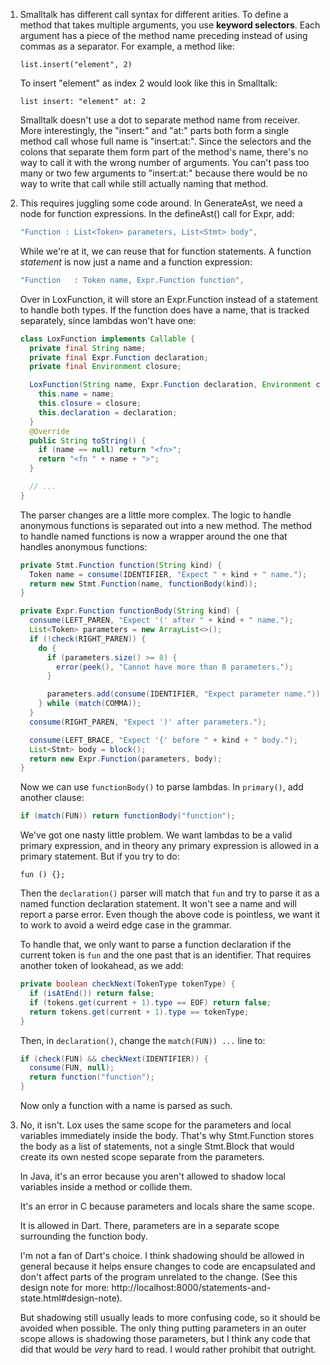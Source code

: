 1.  Smalltalk has different call syntax for different arities. To define a
    method that takes multiple arguments, you use **keyword selectors**. Each
    argument has a piece of the method name preceding instead of using commas
    as a separator. For example, a method like:

    ```lox
    list.insert("element", 2)
    ```

    To insert "element" as index 2 would look like this in Smalltalk:

    ```smalltalk
    list insert: "element" at: 2
    ```

    Smalltalk doesn't use a dot to separate method name from receiver. More
    interestingly, the "insert:" and "at:" parts both form a single method
    call whose full name is "insert:at:". Since the selectors and the colons
    that separate them form part of the method's name, there's no way to call
    it with the wrong number of arguments. You can't pass too many or two few
    arguments to "insert:at:" because there would be no way to write that call
    while still actually naming that method.

2.  This requires juggling some code around. In GenerateAst, we need a node
    for function expressions. In the defineAst() call for Expr, add:

    ```java
    "Function : List<Token> parameters, List<Stmt> body",
    ```

    While we're at it, we can reuse that for function statements. A function
    *statement* is now just a name and a function expression:

    ```java
    "Function   : Token name, Expr.Function function",
    ```

    Over in LoxFunction, it will store an Expr.Function instead of a statement
    to handle both types. If the function does have a name, that is tracked
    separately, since lambdas won't have one:

    ```java
    class LoxFunction implements Callable {
      private final String name;
      private final Expr.Function declaration;
      private final Environment closure;

      LoxFunction(String name, Expr.Function declaration, Environment closure) {
        this.name = name;
        this.closure = closure;
        this.declaration = declaration;
      }
      @Override
      public String toString() {
        if (name == null) return "<fn>";
        return "<fn " + name + ">";
      }

      // ...
    }
    ```

    The parser changes are a little more complex.
    The logic to handle anonymous functions is separated out into a new method.
    The method to handle named functions is now a wrapper around the one
    that handles anonymous functions:

    ```java
    private Stmt.Function function(String kind) {
      Token name = consume(IDENTIFIER, "Expect " + kind + " name.");
      return new Stmt.Function(name, functionBody(kind));
    }

    private Expr.Function functionBody(String kind) {
      consume(LEFT_PAREN, "Expect '(' after " + kind + " name.");
      List<Token> parameters = new ArrayList<>();
      if (!check(RIGHT_PAREN)) {
        do {
          if (parameters.size() >= 8) {
            error(peek(), "Cannot have more than 8 parameters.");
          }

          parameters.add(consume(IDENTIFIER, "Expect parameter name."));
        } while (match(COMMA));
      }
      consume(RIGHT_PAREN, "Expect ')' after parameters.");

      consume(LEFT_BRACE, "Expect '{' before " + kind + " body.");
      List<Stmt> body = block();
      return new Expr.Function(parameters, body);
    }
    ```

    Now we can use `functionBody()` to parse lambdas. In `primary()`, add
    another clause:

    ```java
    if (match(FUN)) return functionBody("function");
    ```

    We've got one nasty little problem. We want lambdas to be a valid primary
    expression, and in theory any primary expression is allowed in a primary
    statement. But if you try to do:

    ```lox
    fun () {};
    ```

    Then the `declaration()` parser will match that `fun` and try to parse it
    as a named function declaration statement. It won't see a name and will
    report a parse error. Even though the above code is pointless, we want it
    to work to avoid a weird edge case in the grammar.

    To handle that, we only want to parse a function declaration if the current
    token is `fun` and the one past that is an identifier. That requires another
    token of lookahead, as we add:

    ```java
    private boolean checkNext(TokenType tokenType) {
      if (isAtEnd()) return false;
      if (tokens.get(current + 1).type == EOF) return false;
      return tokens.get(current + 1).type == tokenType;
    }
    ```

    Then, in `declaration()`, change the `match(FUN)) ...` line to:

    ```java
    if (check(FUN) && checkNext(IDENTIFIER)) {
      consume(FUN, null);
      return function("function");
    }
    ```

    Now only a function with a name is parsed as such.

3.  No, it isn't. Lox uses the same scope for the parameters and local variables
    immediately inside the body. That's why Stmt.Function stores the body as a
    list of statements, not a single Stmt.Block that would create its own
    nested scope separate from the parameters.

    In Java, it's an error because you aren't allowed to shadow local variables
    inside a method or collide them.

    It's an error in C because parameters and locals share the same scope.

    It is allowed in Dart. There, parameters are in a separate scope surrounding
    the function body.

    I'm not a fan of Dart's choice. I think shadowing should be allowed in
    general because it helps ensure changes to code are encapsulated and don't
    affect parts of the program unrelated to the change. (See this design note
    for more: http://localhost:8000/statements-and-state.html#design-note).

    But shadowing still usually leads to more confusing code, so it should be
    avoided when possible. The only thing putting parameters in an outer scope
    allows is shadowing those parameters, but I think any code that did that
    would be *very* hard to read. I would rather prohibit that outright.
